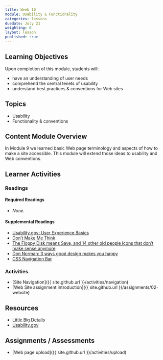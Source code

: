 ```yaml
---
title: Week 10
module: Usability & Functionality
categories: lessons
duedate: July 21
weighting: 0
layout: lesson
published: true
---
```


## Learning Objectives

Upon completion of this module, students will:

- have an understanding of user needs
- comprehend the central tenets of usability
- understand best practices & conventions for Web sites 

## Topics

- Usability
- Functionality & conventions

## Content Module Overview

In Module 9 we learned basic Web page terminology and aspects of how to make a site accessible. This module will extend those ideas to usability and Web conventions.

## Learner Activities

### Readings

#### Required Readings

- _None._

#### Supplemental Readings

- [Usability.gov: User Experience Basics](http://www.usability.gov/what-and-why/user-experience.html)
- [Don’t Make Me Think](https://www.sensible.com/downloads/DMMT-Revisited-sample-chapter.pdf)
- [The Floppy Disk means Save, and 14 other old people Icons that don’t make sense anymore](http://www.hanselman.com/blog/TheFloppyDiskMeansSaveAnd14OtherOldPeopleIconsThatDontMakeSenseAnymore.aspx)
- [Don Norman: 3 ways good design makes you happy](http://www.ted.com/talks/don_norman_on_design_and_emotion?language=en)
- [CSS Navigation Bar](https://www.w3schools.com/css/css_navbar.asp)

### Activities

- [Site Navigation]({{ site.github.url }}/activities/navigation)
- [Web Site assignment introduction]({{ site.github.url }}/assignments/02-website)

## Resources

- [Little Big Details](http://littlebigdetails.com/)
- [Usability.gov](http://www.usability.gov/)

## Assignments / Assessments

- [Web page upload]({{ site.github.url }}/activities/upload)
